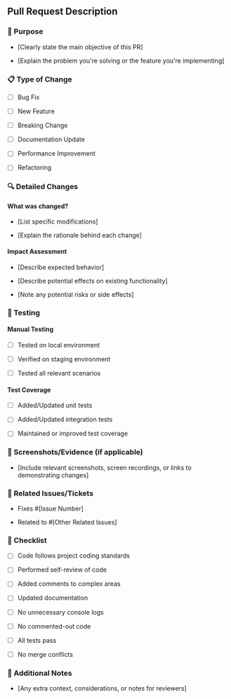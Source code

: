 ## Pull Request Description



### 🎯 Purpose

- [Clearly state the main objective of this PR]

- [Explain the problem you're solving or the feature you're implementing]



### 📋 Type of Change

- [ ] Bug Fix

- [ ] New Feature

- [ ] Breaking Change

- [ ] Documentation Update

- [ ] Performance Improvement

- [ ] Refactoring



### 🔍 Detailed Changes

#### What was changed?

- [List specific modifications]

- [Explain the rationale behind each change]



#### Impact Assessment

- [Describe expected behavior]

- [Describe potential effects on existing functionality]

- [Note any potential risks or side effects]



### 🧪 Testing

#### Manual Testing

- [ ] Tested on local environment

- [ ] Verified on staging environment

- [ ] Tested all relevant scenarios



#### Test Coverage

- [ ] Added/Updated unit tests

- [ ] Added/Updated integration tests

- [ ] Maintained or improved test coverage



### 📸 Screenshots/Evidence (if applicable)

- [Include relevant screenshots, screen recordings, or links to demonstrating changes]



### 🔗 Related Issues/Tickets

- Fixes #[Issue Number]

- Related to #[Other Related Issues]



### 🏁 Checklist

- [ ] Code follows project coding standards

- [ ] Performed self-review of code

- [ ] Added comments to complex areas

- [ ] Updated documentation

- [ ] No unnecessary console logs

- [ ] No commented-out code

- [ ] All tests pass

- [ ] No merge conflicts



### 📝 Additional Notes

- [Any extra context, considerations, or notes for reviewers]

